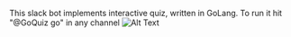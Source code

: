 This slack bot implements interactive quiz, written in GoLang.
To run it hit "@GoQuiz go" in any channel
![Alt Text](https://github.com/yurimirchev/GoQuiz/blob/master/GoQuiz.gif)
